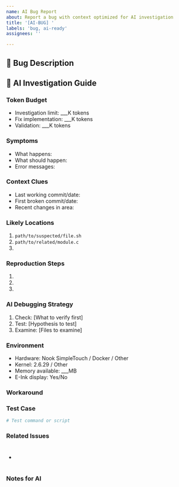 ```yaml
---
name: AI Bug Report
about: Report a bug with context optimized for AI investigation
title: '[AI-BUG] '
labels: 'bug, ai-ready'
assignees: ''

---
```


## 🐛 Bug Description
<!-- What's broken? -->

## 🤖 AI Investigation Guide

### Token Budget
- Investigation limit: ___K tokens
- Fix implementation: ___K tokens
- Validation: ___K tokens

### Symptoms
<!-- Observable behavior -->
- What happens:
- What should happen:
- Error messages:

### Context Clues
- Last working commit/date: 
- First broken commit/date:
- Recent changes in area:

### Likely Locations
<!-- Where AI should look first -->
1. `path/to/suspected/file.sh`
2. `path/to/related/module.c`
3. 

### Reproduction Steps
1. 
2. 
3. 

### AI Debugging Strategy
<!-- Suggested investigation order -->
1. Check: [What to verify first]
2. Test: [Hypothesis to test]
3. Examine: [Files to examine]

### Environment
- Hardware: Nook SimpleTouch / Docker / Other
- Kernel: 2.6.29 / Other
- Memory available: ___MB
- E-Ink display: Yes/No

### Workaround
<!-- Temporary fix if known -->

### Test Case
<!-- How to verify fix works -->
```bash
# Test command or script
```

### Related Issues
- #

### Notes for AI
<!-- Special debugging hints -->